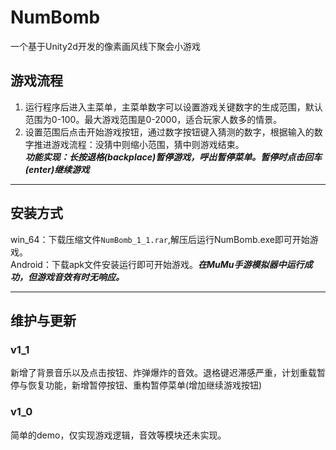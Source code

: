 # NumBomb
一个基于Unity2d开发的像素画风线下聚会小游戏
## 游戏流程  
1. 运行程序后进入主菜单，主菜单数字可以设置游戏关键数字的生成范围，默认范围为0-100。最大游戏范围是0-2000，适合玩家人数多的情景。
2. 设置范围后点击开始游戏按钮，通过数字按钮键入猜测的数字，根据输入的数字推进游戏流程：没猜中则缩小范围，猜中则游戏结束。  
***功能实现：长按退格(backplace)暂停游戏，呼出暂停菜单。暂停时点击回车(enter)继续游戏***
****
## 安装方式
win_64：下载压缩文件`NumBomb_1_1.rar`,解压后运行NumBomb.exe即可开始游戏。  
Android：下载apk文件安装运行即可开始游戏。***在MuMu手游模拟器中运行成功，但游戏音效有时无响应。***
****
## 维护与更新  
### v1_1  
新增了背景音乐以及点击按钮、炸弹爆炸的音效。退格键迟滞感严重，计划重载暂停与恢复功能，新增暂停按钮、重构暂停菜单(增加继续游戏按钮)
### v1_0  
简单的demo，仅实现游戏逻辑，音效等模块还未实现。
